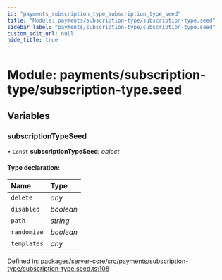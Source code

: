 ```yaml
---
id: "payments_subscription_type_subscription_type_seed"
title: "Module: payments/subscription-type/subscription-type.seed"
sidebar_label: "payments/subscription-type/subscription-type.seed"
custom_edit_url: null
hide_title: true
---
```


# Module: payments/subscription-type/subscription-type.seed

## Variables

### subscriptionTypeSeed

• `Const` **subscriptionTypeSeed**: *object*

#### Type declaration:

| Name | Type |
| :------ | :------ |
| `delete` | *any* |
| `disabled` | *boolean* |
| `path` | *string* |
| `randomize` | *boolean* |
| `templates` | *any* |

Defined in: [packages/server-core/src/payments/subscription-type/subscription-type.seed.ts:108](https://github.com/xr3ngine/xr3ngine/blob/7e8e151f1/packages/server-core/src/payments/subscription-type/subscription-type.seed.ts#L108)
